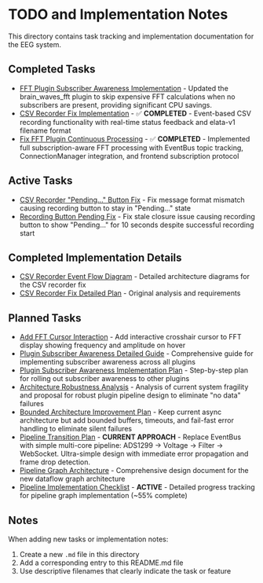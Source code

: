 # TODO and Implementation Notes

This directory contains task tracking and implementation documentation for the EEG system.

## Completed Tasks

- [FFT Plugin Subscriber Awareness Implementation](./fft_plugin_subscriber_awareness_implementation.md) - Updated the brain_waves_fft plugin to skip expensive FFT calculations when no subscribers are present, providing significant CPU savings.
- [CSV Recorder Fix Implementation](./csv_recorder_implementation_plan.md) - ✅ **COMPLETED** - Event-based CSV recording functionality with real-time status feedback and elata-v1 filename format
- [Fix FFT Plugin Continuous Processing](./fix-fft-plugin-continuous-processing.md) - ✅ **COMPLETED** - Implemented full subscription-aware FFT processing with EventBus topic tracking, ConnectionManager integration, and frontend subscription protocol

## Active Tasks
- [CSV Recorder "Pending..." Button Fix](./csv_recorder_pending_fix_plan.md) - Fix message format mismatch causing recording button to stay in "Pending..." state
- [Recording Button Pending Fix](./recording_button_pending_fix_plan.md) - Fix stale closure issue causing recording button to show "Pending..." for 10 seconds despite successful recording start

## Completed Implementation Details

- [CSV Recorder Event Flow Diagram](./csv_recorder_event_flow_diagram.md) - Detailed architecture diagrams for the CSV recorder fix
- [CSV Recorder Fix Detailed Plan](./csv_recorder_fix_detailed_plan.md) - Original analysis and requirements

## Planned Tasks

- [Add FFT Cursor Interaction](./add-fft-cursor-interaction.md) - Add interactive crosshair cursor to FFT display showing frequency and amplitude on hover
- [Plugin Subscriber Awareness Detailed Guide](./plugin_subscriber_awareness_detailed_guide.md) - Comprehensive guide for implementing subscriber awareness across all plugins
- [Plugin Subscriber Awareness Implementation Plan](./plugin_subscriber_awareness_implementation_plan.md) - Step-by-step plan for rolling out subscriber awareness to other plugins
- [Architecture Robustness Analysis](./architecture-robustness-analysis.md) - Analysis of current system fragility and proposal for robust plugin pipeline design to eliminate "no data" failures
- [Bounded Architecture Improvement Plan](./bounded-architecture-improvement-plan.md) - Keep current async architecture but add bounded buffers, timeouts, and fail-fast error handling to eliminate silent failures
- [Pipeline Transition Plan](./pipeline-transition-plan.md) - **CURRENT APPROACH** - Replace EventBus with simple multi-core pipeline: ADS1299 → Voltage → Filter → WebSocket. Ultra-simple design with immediate error propagation and frame drop detection.
- [Pipeline Graph Architecture](./pipeline-graph-architecture.md) - Comprehensive design document for the new dataflow graph architecture
- [Pipeline Implementation Checklist](./pipeline-implementation-checklist.md) - **ACTIVE** - Detailed progress tracking for pipeline graph implementation (~55% complete)

## Notes

When adding new tasks or implementation notes:
1. Create a new `.md` file in this directory
2. Add a corresponding entry to this README.md file
3. Use descriptive filenames that clearly indicate the task or feature